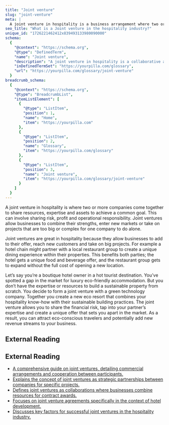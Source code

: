 ```yaml
---
title: "Joint venture"
slug: "joint-venture"
meta: |
  A joint venture in hospitality is a business arrangement where two or more parties collaborate to share resources, risks, and profits to achieve a common goal.
seo_title: "What is a Joint venture in the hospitality industry?"
unique_id: "1726221462412x839493133980090000"
schema:
  {
    "@context": "https://schema.org",
    "@type": "DefinedTerm",
    "name": "Joint venture",
    "description": "A joint venture in hospitality is a collaborative agreement where two or more companies share resources, expertise, and responsibility to achieve a common goal, sharing risks and profits.",
    "inDefinedTermSet": "https://yourpilla.com/glossary",
    "url": "https://yourpilla.com/glossary/joint-venture"
  }
breadcrumb_schema:
  {
    "@context": "https://schema.org",
    "@type": "BreadcrumbList",
    "itemListElement": [
      {
        "@type": "ListItem",
        "position": 1,
        "name": "Home",
        "item": "https://yourpilla.com"
      },
      {
        "@type": "ListItem",
        "position": 2,
        "name": "Glossary",
        "item": "https://yourpilla.com/glossary"
      },
      {
        "@type": "ListItem",
        "position": 3,
        "name": "Joint venture",
        "item": "https://yourpilla.com/glossary/joint-venture"
      }
    ]
  }
---
```


A joint venture in hospitality is where two or more companies come together to share resources, expertise and assets to achieve a common goal. This can involve sharing risk, profit and operational responsibility. Joint ventures allow businesses to combine their strengths, enter new markets or take on projects that are too big or complex for one company to do alone.

Joint ventures are great in hospitality because they allow businesses to add to their offer, reach new customers and take on big projects. For example a hotel chain might partner with a local restaurant group to create a unique dining experience within their properties. This benefits both parties; the hotel gets a unique food and beverage offer, and the restaurant group gets to expand without the full cost of opening a new location.

Let’s say you’re a boutique hotel owner in a hot tourist destination. You’ve spotted a gap in the market for luxury eco-friendly accommodation. But you don’t have the expertise or resources to build a sustainable property from scratch. You decide to form a joint venture with a green technology company. Together you create a new eco resort that combines your hospitality know-how with their sustainable building practices. The joint venture allows you to share the financial risk, tap into your partner’s expertise and create a unique offer that sets you apart in the market. As a result, you can attract eco-conscious travelers and potentially add new revenue streams to your business.

## External Reading



## External Reading

*   [A comprehensive guide on joint ventures, detailing commercial arrangements and cooperation between participants.](https://www.burges-salmon.com/news-and-insight/publications/guide-to-joint-ventures)
*   [Explains the concept of joint ventures as strategic partnerships between companies for specific projects.](https://www.kilegal.com/blog/2024/may/joint-ventures-101/)
*   [Defines joint ventures as collaborations where businesses combine resources for contract awards.](https://info.winvale.com/blog/what-is-joint-venture)
*   [Focuses on joint venture agreements specifically in the context of hotel development.](https://foodirl.com/post/hotel-development-joint-venture-agreement)
*   [Discusses key factors for successful joint ventures in the hospitality industry.](https://www.hospitalitynet.org/opinion/4048328.html)